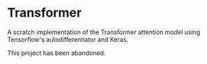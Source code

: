 # Transformer
A scratch implementation of the Transformer attention model using Tensorflow's autodifferentiator and Keras.

This project has been abandoned.
